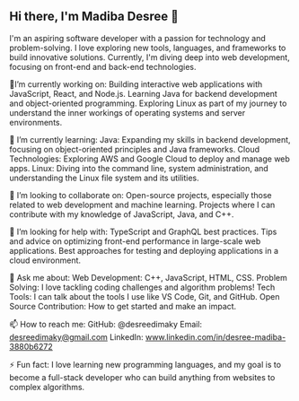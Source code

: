## Hi there, I'm Madiba Desree 👋

I'm an aspiring software developer with a passion for technology and problem-solving. I love exploring new tools, languages, and frameworks to build innovative solutions. Currently, I'm diving deep into web development, focusing on front-end and back-end technologies.


🔭I’m currently working on:
Building interactive web applications with JavaScript, React, and Node.js.
Learning Java for backend development and object-oriented programming.
Exploring Linux as part of my journey to understand the inner workings of operating systems and server environments.


🌱 I’m currently learning:
Java: Expanding my skills in backend development, focusing on object-oriented principles and Java frameworks.
Cloud Technologies: Exploring AWS and Google Cloud to deploy and manage web apps.
Linux: Diving into the command line, system administration, and understanding the Linux file system and its utilities.

👯 I’m looking to collaborate on:
Open-source projects, especially those related to web development and machine learning.
Projects where I can contribute with my knowledge of JavaScript, Java, and C++.

🤔 I’m looking for help with:
TypeScript and GraphQL best practices.
Tips and advice on optimizing front-end performance in large-scale web applications.
Best approaches for testing and deploying applications in a cloud environment.

💬 Ask me about:
Web Development: C++, JavaScript, HTML, CSS.
Problem Solving: I love tackling coding challenges and algorithm problems!
Tech Tools: I can talk about the tools I use like VS Code, Git, and GitHub.
Open Source Contribution: How to get started and make an impact.

📫 How to reach me:
GitHub: @desreedimaky
Email: desreedimaky@gmail.com
LinkedIn: www.linkedin.com/in/desree-madiba-3880b6272

⚡ Fun fact:
I love learning new programming languages, and my goal is to become a full-stack developer who can build anything from websites to complex algorithms.
